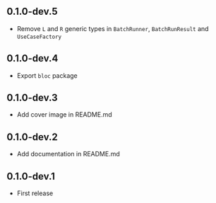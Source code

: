 ## 0.1.0-dev.5

- Remove `L` and `R` generic types in `BatchRunner`, `BatchRunResult` and 
  `UseCaseFactory`

## 0.1.0-dev.4

- Export `bloc` package

## 0.1.0-dev.3

- Add cover image in README.md

## 0.1.0-dev.2

- Add documentation in README.md

## 0.1.0-dev.1

- First release
